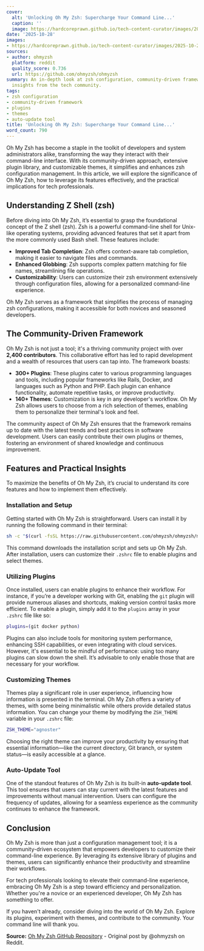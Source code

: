 ```yaml
---
cover:
  alt: 'Unlocking Oh My Zsh: Supercharge Your Command Line...'
  caption: ''
  image: https://hardcoreprawn.github.io/tech-content-curator/images/2025-10-28-unlocking-oh-my-zsh-command-line-28754efc99a8.png
date: '2025-10-28'
images:
- https://hardcoreprawn.github.io/tech-content-curator/images/2025-10-28-unlocking-oh-my-zsh-command-line-28754efc99a8-icon.png
sources:
- author: ohmyzsh
  platform: reddit
  quality_score: 0.736
  url: https://github.com/ohmyzsh/ohmyzsh
summary: An in-depth look at zsh configuration, community-driven framework based on
  insights from the tech community.
tags:
- zsh configuration
- community-driven framework
- plugins
- themes
- auto-update tool
title: 'Unlocking Oh My Zsh: Supercharge Your Command Line...'
word_count: 790
---
```


Oh My Zsh has become a staple in the toolkit of developers and system administrators alike, transforming the way they interact with their command-line interface. With its community-driven approach, extensive plugin library, and customizable themes, it simplifies and enhances zsh configuration management. In this article, we will explore the significance of Oh My Zsh, how to leverage its features effectively, and the practical implications for tech professionals.

## Understanding Z Shell (zsh)

Before diving into Oh My Zsh, it’s essential to grasp the foundational concept of the Z shell (zsh). Zsh is a powerful command-line shell for Unix-like operating systems, providing advanced features that set it apart from the more commonly used Bash shell. These features include:

- **Improved Tab Completion**: Zsh offers context-aware tab completion, making it easier to navigate files and commands.
- **Enhanced Globbing**: Zsh supports complex pattern matching for file names, streamlining file operations.
- **Customizability**: Users can customize their zsh environment extensively through configuration files, allowing for a personalized command-line experience.

Oh My Zsh serves as a framework that simplifies the process of managing zsh configurations, making it accessible for both novices and seasoned developers.

## The Community-Driven Framework

Oh My Zsh is not just a tool; it's a thriving community project with over **2,400 contributors**. This collaborative effort has led to rapid development and a wealth of resources that users can tap into. The framework boasts:

- **300+ Plugins**: These plugins cater to various programming languages and tools, including popular frameworks like Rails, Docker, and languages such as Python and PHP. Each plugin can enhance functionality, automate repetitive tasks, or improve productivity.
- **140+ Themes**: Customization is key in any developer's workflow. Oh My Zsh allows users to choose from a rich selection of themes, enabling them to personalize their terminal's look and feel.

The community aspect of Oh My Zsh ensures that the framework remains up to date with the latest trends and best practices in software development. Users can easily contribute their own plugins or themes, fostering an environment of shared knowledge and continuous improvement.

## Features and Practical Insights

To maximize the benefits of Oh My Zsh, it’s crucial to understand its core features and how to implement them effectively.

### Installation and Setup

Getting started with Oh My Zsh is straightforward. Users can install it by running the following command in their terminal:

```bash
sh -c "$(curl -fsSL https://raw.githubusercontent.com/ohmyzsh/ohmyzsh/master/tools/install.sh)"
```

This command downloads the installation script and sets up Oh My Zsh. After installation, users can customize their `.zshrc` file to enable plugins and select themes.

### Utilizing Plugins

Once installed, users can enable plugins to enhance their workflow. For instance, if you’re a developer working with Git, enabling the `git` plugin will provide numerous aliases and shortcuts, making version control tasks more efficient. To enable a plugin, simply add it to the `plugins` array in your `.zshrc` file like so:

```bash
plugins=(git docker python)
```

Plugins can also include tools for monitoring system performance, enhancing SSH capabilities, or even integrating with cloud services. However, it's essential to be mindful of performance: using too many plugins can slow down the shell. It’s advisable to only enable those that are necessary for your workflow.

### Customizing Themes

Themes play a significant role in user experience, influencing how information is presented in the terminal. Oh My Zsh offers a variety of themes, with some being minimalistic while others provide detailed status information. You can change your theme by modifying the `ZSH_THEME` variable in your `.zshrc` file:

```bash
ZSH_THEME="agnoster"
```

Choosing the right theme can improve your productivity by ensuring that essential information—like the current directory, Git branch, or system status—is easily accessible at a glance.

### Auto-Update Tool

One of the standout features of Oh My Zsh is its built-in **auto-update tool**. This tool ensures that users can stay current with the latest features and improvements without manual intervention. Users can configure the frequency of updates, allowing for a seamless experience as the community continues to enhance the framework.

## Conclusion

Oh My Zsh is more than just a configuration management tool; it is a community-driven ecosystem that empowers developers to customize their command-line experience. By leveraging its extensive library of plugins and themes, users can significantly enhance their productivity and streamline their workflows. 

For tech professionals looking to elevate their command-line experience, embracing Oh My Zsh is a step toward efficiency and personalization. Whether you're a novice or an experienced developer, Oh My Zsh has something to offer. 

If you haven't already, consider diving into the world of Oh My Zsh. Explore its plugins, experiment with themes, and contribute to the community. Your command line will thank you.

**Source:** [Oh My Zsh GitHub Repository](https://github.com/ohmyzsh/ohmyzsh) - Original post by @ohmyzsh on Reddit.
